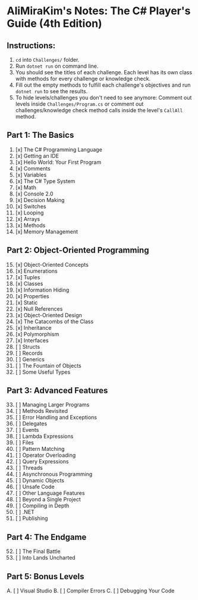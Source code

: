 # AliMiraKim's Notes: The C# Player's Guide (4th Edition)

## Instructions:
1. `cd` into `Challenges/` folder.
2. Run `dotnet run` on command line.
3. You should see the titles of each challenge. Each level has its own class with methods for every challenge or knowledge check.
4. Fill out the empty methods to fulfill each challenge's objectives and run `dotnet run` to see the results.
5. To hide levels/challenges you don't need to see anymore: Comment out levels inside `Challenges/Program.cs` or comment out challenges/knowledge check method calls inside the level's `CallAll` method.

## Part 1: The Basics
01. [x] The C# Programming Language
02. [x] Getting an IDE
03. [x] Hello World: Your First Program
04. [x] Comments
05. [x] Variables
06. [x] The C# Type System
07. [x]  Math
08. [x] Console 2.0
09. [x] Decision Making
10. [x] Switches
11. [x] Looping
12. [x] Arrays
13. [x] Methods
14. [x] Memory Management

## Part 2: Object-Oriented Programming
15. [x] Object-Oriented Concepts
16. [x] Enumerations
17. [x] Tuples
18. [x] Classes
19. [x] Information Hiding
20. [x] Properties
21. [x] Static
22. [x] Null References
23. [x] Object-Oriented Design
24. [x] The Catacombs of the Class
25. [x] Inheritance
26. [x] Polymorphism
27. [x] Interfaces
28. [ ] Structs
29. [ ] Records
30. [ ] Generics
31. [ ] The Fountain of Objects
32. [ ] Some Useful Types

## Part 3: Advanced Features
33. [ ] Managing Larger Programs
34. [ ] Methods Revisited
35. [ ] Error Handling and Exceptions
36. [ ] Delegates
37. [ ] Events
38. [ ] Lambda Expressions
39. [ ] Files
40. [ ] Pattern Matching
41. [ ] Operator Overloading
42. [ ] Query Expressions
43. [ ] Threads
44. [ ] Asynchronous Programming
45. [ ] Dynamic Objects
46. [ ] Unsafe Code
47. [ ] Other Language Features
48. [ ] Beyond a Single Project
49. [ ] Compiling in Depth
50. [ ] .NET
51. [ ] Publishing


## Part 4: The Endgame
52. [ ] The Final Battle
53. [ ] Into Lands Uncharted

## Part 5: Bonus Levels
A. [ ] Visual Studio
B. [ ] Compiler Errors
C. [ ] Debugging Your Code